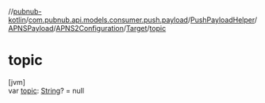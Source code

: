 //[pubnub-kotlin](../../../../../../index.md)/[com.pubnub.api.models.consumer.push.payload](../../../../index.md)/[PushPayloadHelper](../../../index.md)/[APNSPayload](../../index.md)/[APNS2Configuration](../index.md)/[Target](index.md)/[topic](topic.md)

# topic

[jvm]\
var [topic](topic.md): [String](https://kotlinlang.org/api/latest/jvm/stdlib/kotlin/-string/index.html)? = null
